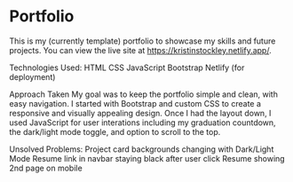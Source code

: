 # Portfolio

This is my (currently template) portfolio to showcase my skills and future projects. You can view the live site at https://kristinstockley.netlify.app/.


Technologies Used:
HTML
CSS
JavaScript
Bootstrap
Netlify (for deployment)

Approach Taken
My goal was to keep the portfolio simple and clean, with easy navigation. I started with Bootstrap and custom CSS to create a responsive and visually appealing design. Once I had the layout down, I used JavaScript for user interations including my graduation countdown, the dark/light mode toggle, and option to scroll to the top.


Unsolved Problems:
Project card backgrounds changing with Dark/Light Mode
Resume link in navbar staying black after user click
Resume showing 2nd page on mobile
